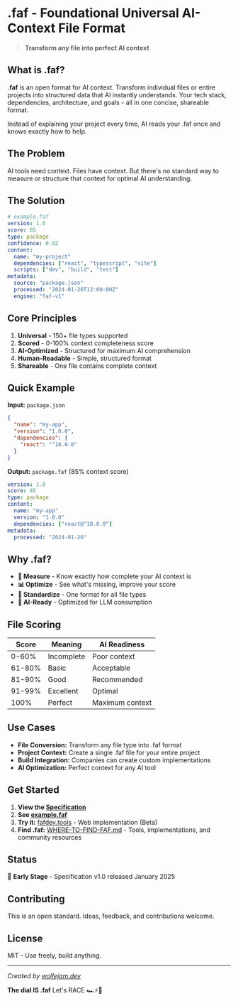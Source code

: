 # .faf - Foundational Universal AI-Context File Format

> **Transform any file into perfect AI context**

## What is .faf?

**.faf** is an open format for AI context. Transform individual files or entire projects into structured data that AI instantly understands. Your tech stack, dependencies, architecture, and goals - all in one concise, shareable format.

Instead of explaining your project every time, AI reads your .faf once and knows exactly how to help.

## The Problem

AI tools need context. Files have context. But there's no standard way to measure or structure that context for optimal AI understanding.

## The Solution

```yaml
# example.faf
version: 1.0
score: 85
type: package
confidence: 0.92
content:
  name: "my-project"
  dependencies: ["react", "typescript", "vite"]
  scripts: ["dev", "build", "test"]
metadata:
  source: "package.json"
  processed: "2024-01-26T12:00:00Z"
  engine: "faf-v1"
```

## Core Principles

1. **Universal** - 150+ file types supported
2. **Scored** - 0-100% context completeness score
3. **AI-Optimized** - Structured for maximum AI comprehension
4. **Human-Readable** - Simple, structured format
5. **Shareable** - One file contains complete context

## Quick Example

**Input:** `package.json`
```json
{
  "name": "my-app",
  "version": "1.0.0",
  "dependencies": {
    "react": "^18.0.0"
  }
}
```

**Output:** `package.faf` (85% context score)
```yaml
version: 1.0
score: 85
type: package
content:
  name: "my-app"
  version: "1.0.0"
  dependencies: ["react@^18.0.0"]
metadata:
  processed: "2024-01-26"
```

## Why .faf?

- **🎯 Measure** - Know exactly how complete your AI context is
- **📊 Optimize** - See what's missing, improve your score
- **🚀 Standardize** - One format for all file types
- **🤖 AI-Ready** - Optimized for LLM consumption

## File Scoring

| Score | Meaning | AI Readiness |
|-------|---------|--------------|
| 0-60% | Incomplete | Poor context |
| 61-80% | Basic | Acceptable |
| 81-90% | Good | Recommended |
| 91-99% | Excellent | Optimal |
| 100% | Perfect | Maximum context |

## Use Cases

- **File Conversion:** Transform any file type into .faf format
- **Project Context:** Create a single .faf file for your entire project
- **Build Integration:** Companies can create custom implementations
- **AI Optimization:** Perfect context for any AI tool

## Get Started

1. **View the [Specification](SPECIFICATION.md)**
2. **See [example.faf](example.faf)**
3. **Try it:** [fafdev.tools](https://fafdev.tools/) - Web implementation (Beta)
4. **Find .faf:** [WHERE-TO-FIND-FAF.md](WHERE-TO-FIND-FAF.md) - Tools, implementations, and community resources

## Status

🏁 **Early Stage** - Specification v1.0 released January 2025

## Contributing

This is an open standard. Ideas, feedback, and contributions welcome.

## License

MIT - Use freely, build anything.

---

*Created by [wolfejam.dev](https://wolfejam.dev)*

**The dial IS .faf** Let's RACE 🏎️⚡️🏁
